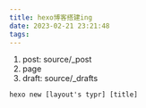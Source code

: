 ```yaml
---
title: hexo博客搭建ing
date: 2023-02-21 23:21:48
tags:
---
```


1. post: source/_post
2. page
3. draft: source/_drafts

```
hexo new [layout's typr] [title]
```


